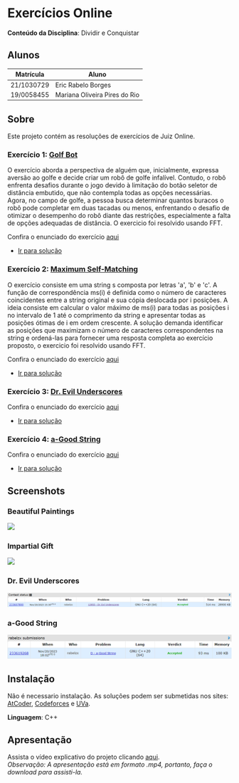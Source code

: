 # Exercícios Online

**Conteúdo da Disciplina**: Dividir e Conquistar <br>

## Alunos
|Matrícula | Aluno |
| -- | -- |
| 21/1030729  |  Eric Rabelo Borges |
| 19/0058455  |  Mariana Oliveira Pires do Rio |

## Sobre 
Este projeto contém as resoluções de exercícios de Juiz Online. 

### Exercício 1:  [Golf Bot](http://uva.onlinejudge.org/index.php?option=com_onlinejudge&Itemid=8&category=24&page=show_problem&problem=4744)
O exercício aborda a perspectiva de alguém que, inicialmente, expressa aversão ao golfe e decide criar um robô de golfe infalível. Contudo, o robô enfrenta desafios durante o jogo devido à limitação do botão seletor de distância embutido, que não contempla todas as opções necessárias. Agora, no campo de golfe, a pessoa busca determinar quantos buracos o robô pode completar em duas tacadas ou menos, enfrentando o desafio de otimizar o desempenho do robô diante das restrições, especialmente a falta de opções adequadas de distância.
O exercicio foi resolvido usando FFT.

Confira o enunciado do exercício [aqui](http://uva.onlinejudge.org/index.php?option=com_onlinejudge&Itemid=8&category=24&page=show_problem&problem=4744)

- [Ir para solução](Solutions/golf_bot.cpp)

### Exercício 2: [Maximum Self-Matching](https://www.spoj.com/problems/MAXMATCH/)

O exercício consiste em uma string s composta por letras 'a', 'b' e 'c'. A função de correspondência ms(i) é definida como o número de caracteres coincidentes entre a string original e sua cópia deslocada por i posições. A ideia consiste em calcular o valor máximo de ms(i) para todas as posições i no intervalo de 1 até o comprimento da string e apresentar todas as posições ótimas de i em ordem crescente. 
A solução demanda identificar as posições que maximizam o número de caracteres correspondentes na string e ordená-las para fornecer uma resposta completa ao exercício proposto, o exercicio foi resolvido usando FFT.

Confira o enunciado do exercício [aqui](https://www.spoj.com/problems/MAXMATCH/)

- [Ir para solução](Solutions/maxmatch.cpp)
### Exercício 3: [Dr. Evil Underscores](https://codeforces.com/problemset/problem/1285/D)


Confira o enunciado do exercício [aqui](https://codeforces.com/problemset/problem/1285/D)

- [Ir para solução](Solutions/Dr.EvilUnderscores.cpp)

### Exercício 4: [a-Good String](https://codeforces.com/contest/1385/problem/D)


Confira o enunciado do exercício [aqui](https://codeforces.com/contest/1385/problem/D)

- [Ir para solução](Solutions/a-GoodString.cpp)


## Screenshots

### Beautiful Paintings
![](Assets/)

### Impartial Gift
![](Assets/)

### Dr. Evil Underscores
![](Assets/Dr.EvilUnderscores.png)

### a-Good String
![](Assets/aGoodString.cpp.png)

## Instalação 
Não é necessario instalação. As soluções podem ser submetidas nos sites: [AtCoder](https://atcoder.jp/), [Codeforces](https://codeforces.com/) e [UVa](https://onlinejudge.org).

**Linguagem**: C++<br>

## Apresentação
Assista o vídeo explicativo do projeto clicando [aqui](/). <br>
*Observação: A apresentação está em formato .mp4, portanto, faça o download para assisti-la.*